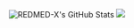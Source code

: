 <p align="center"> 
<img src="https://github-readme-stats.vercel.app/api?username=REDMED-X&count_private=true&show_icons=true&line_height=33&theme=transparent" alt="REDMED-X's GitHub Stats"  />  
<img src="https://github-readme-stats.vercel.app/api/top-langs/?username=REDMED-X&langs_count=4&line_height=35&theme=transparent" />  
</p>


<!--
**REDMED-X/REDMED-X** is a ✨ _special_ ✨ repository because its `README.md` (this file) appears on your GitHub profile.

Here are some ideas to get you started:

- 🔭 I’m currently working on ...
- 🌱 I’m currently learning ...
- 👯 I’m looking to collaborate on ...
- 🤔 I’m looking for help with ...
- 💬 Ask me about ...
- 📫 How to reach me: ...
- 😄 Pronouns: ...
- ⚡ Fun fact: ...
-->
